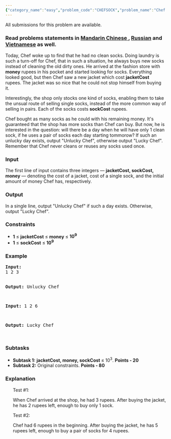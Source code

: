 ```yaml
---
{"category_name":"easy","problem_code":"CHEFSOCK","problem_name":"Chef and Socks","languages_supported":{"0":"ADA","1":"ASM","2":"BASH","3":"BF","4":"C","5":"C99 strict","6":"CAML","7":"CLOJ","8":"CLPS","9":"CPP 4.3.2","10":"CPP 4.9.2","11":"CPP14","12":"CS2","13":"D","14":"ERL","15":"FORT","16":"FS","17":"GO","18":"HASK","19":"ICK","20":"ICON","21":"JAVA","22":"JS","23":"LISP clisp","24":"LISP sbcl","25":"LUA","26":"NEM","27":"NICE","28":"NODEJS","29":"PAS fpc","30":"PAS gpc","31":"PERL","32":"PERL6","33":"PHP","34":"PIKE","35":"PRLG","36":"PYPY","37":"PYTH","38":"PYTH 3.4","39":"RUBY","40":"SCALA","41":"SCM chicken","42":"SCM guile","43":"SCM qobi","44":"ST","45":"TCL","46":"TEXT","47":"WSPC"},"max_timelimit":1,"source_sizelimit":50000,"problem_author":"mgch","problem_tester":null,"date_added":"6-02-2016","tags":{"0":"cakewalk","1":"ltime33","2":"mgch"},"editorial_url":"http://discuss.codechef.com/problems/CHEFSOCK","time":{"view_start_date":1456592400,"submit_start_date":1456592400,"visible_start_date":1456592400,"end_date":1735669800},"layout":"problem"}
---
```

<span class="solution-visible-txt">All submissions for this problem are available.</span><h3> Read problems statements in <a target="_blank" href="http://www.codechef.com/download/translated/LTIME33/mandarin/CHEFSOCK.pdf">Mandarin Chinese </a>, <a target="_blank" href="http://www.codechef.com/download/translated/LTIME33/russian/CHEFSOCK.pdf">Russian</a> and <a target="_blank" href="http://www.codechef.com/download/translated/LTIME33/vietnamese/CHEFSOCK.pdf">Vietnamese</a> as well.</h3>


<p>
Today, Chef woke up to find that he had no clean socks. Doing laundry is such a turn-off for Chef, that in such a situation, he always buys new socks instead of cleaning the old dirty ones. He arrived at the fashion store with <b>money</b> rupees in his pocket and started looking for socks. Everything looked good, but then Chef saw a new jacket which cost <b>jacketCost</b> rupees. The jacket was so nice that he could not stop himself from buying it.</p>
<p>
Interestingly, the shop only stocks one kind of socks, enabling them to take the unsual route of selling single socks, instead of the more common way of selling in pairs. Each of the socks costs <b>sockCost</b> rupees.
</p>
<p>
Chef bought as many socks as he could with his remaining money. It's guaranteed that the shop has more socks than Chef can buy. But now, he is interested in the question: will there be a day when he will have only 1 clean sock, if he uses a pair of socks each day starting tommorow? If such an unlucky day exists, output "Unlucky Chef", otherwise output "Lucky Chef". Remember that Chef never cleans or reuses any socks used once.
</p>

<h3>Input</h3>
<p>The first line of input contains three integers — <b>jacketCost, sockCost, money</b> — denoting the cost of a jacket, cost of a single sock, and the initial amount of money Chef has, respectively.

<h3>Output</h3>
<p>In a single line, output "Unlucky Chef" if such a day exists. Otherwise, output "Lucky Chef". </p>

<h3>Constraints</h3>
<ul>
<li><b>1</b> ≤ <b>jacketCost</b> ≤ <b>money</b> ≤ <b>10<sup>9</sup></b></li>
<li><b>1</b> ≤ <b>sockCost</b> ≤ <b>10<sup>9</sup></b></li>
</ul>

<h3>Example</h3>
<pre><b>Input:</b>
1 2 3

<b>Output:</b>
Unlucky Chef

<b>Input:</b>
1 2 6

<b>Output:</b>
Lucky Chef

</pre>

<h3>Subtasks</h3>
<ul>
 <li><b>Subtask 1:</b> <b> jacketCost, money, sockCost </b>≤ 10<sup>3</sup>. <b>Points - 20</b></li>
 <li><b>Subtask 2:</b> Original constraints. <b>Points - 80</b></li>
</ul>

<h3>Explanation</h3>
<ul>
<p>Test #1:</p>
<p>When Chef arrived at the shop, he had 3 rupees. After buying the jacket, he has 2 rupees left, enough to buy only 1 sock.</p>
<p>Test #2:</p>
<p>Chef had 6 rupees in the beginning. After buying the jacket, he has 5 rupees left, enough to buy a pair of socks for 4 rupees.</p>
</ul>
